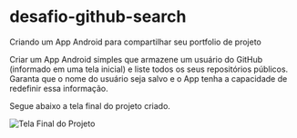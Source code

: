 # desafio-github-search
Criando um App Android para compartilhar seu portfolio de projeto 

Criar um App Android simples que armazene um usuário do GitHub (informado em uma tela inicial) e liste todos os seus repositórios públicos. Garanta que o nome do usuário seja salvo e o App tenha a capacidade de redefinir essa informação.

Segue abaixo a tela final do projeto criado.

![Tela Final do Projeto](https://github.com/kaye333/desafio-github-search/assets/86027706/ae6d7ec1-07ce-4363-bc52-781f3df1daa3)
